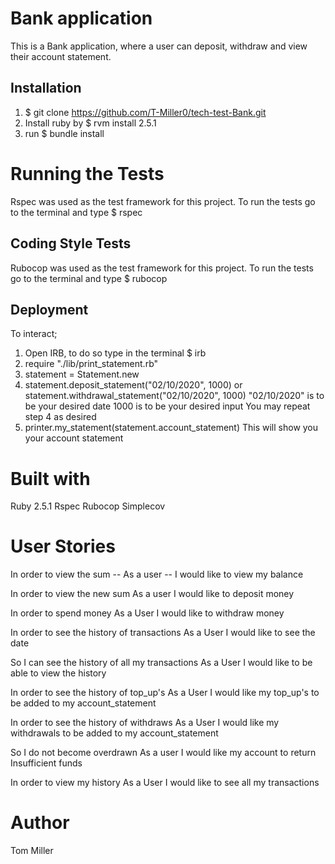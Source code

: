 # Bank application

This is a Bank application, where a user can deposit,
withdraw and view their account statement.

## Installation
1. $ git clone https://github.com/T-Miller0/tech-test-Bank.git
2. Install ruby by $ rvm install 2.5.1
3. run $ bundle install

# Running the Tests
Rspec was used as the test framework for this project.
To run the tests go to the terminal and type $ rspec

## Coding Style Tests
Rubocop was used as the test framework for this project.
To run the tests go to the terminal and type $ rubocop


## Deployment

To interact;

1. Open IRB, to do so type in the terminal $ irb
2. require "./lib/print_statement.rb"
3. statement = Statement.new
4. statement.deposit_statement("02/10/2020", 1000)
or statement.withdrawal_statement("02/10/2020", 1000)
"02/10/2020" is to be your desired date
1000 is to be your desired input
You may repeat step 4 as desired
5. printer.my_statement(statement.account_statement)
This will show you your account statement

# Built with
Ruby 2.5.1
Rspec
Rubocop
Simplecov

# User Stories

In order to view the sum --
As a user --
I would like to view my balance

In order to view the new sum
As a user
I would like to deposit money

In order to spend money
As a User
I would like to withdraw money

In order to see the history of transactions
As a User
I would like to see the date

So I can see the history of all my transactions
As a User
I would like to be able to view the history

In order to see the history of top_up's
As a User
I would like my top_up's to be added to my account_statement

In order to see the history of withdraws
As a User
I would like my withdrawals to be added to my account_statement

So I do not become overdrawn
As a user
I would like my account to return Insufficient funds

In order to view my history
As a User
I would like to see all my transactions

# Author
Tom Miller
